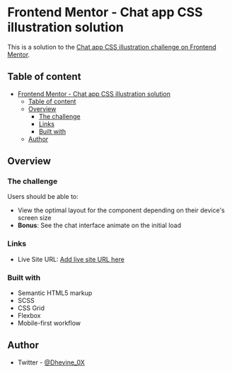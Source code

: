 # Frontend Mentor - Chat app CSS illustration solution

This is a solution to the [Chat app CSS illustration challenge on Frontend Mentor](https://www.frontendmentor.io/challenges/chat-app-css-illustration-O5auMkFqY).

## Table of content

- [Frontend Mentor - Chat app CSS illustration solution](#frontend-mentor---chat-app-css-illustration-solution)
  - [Table of content](#table-of-content)
  - [Overview](#overview)
    - [The challenge](#the-challenge)
    - [Links](#links)
    - [Built with](#built-with)
  - [Author](#author)

## Overview

### The challenge

Users should be able to:

- View the optimal layout for the component depending on their device's screen size
- **Bonus**: See the chat interface animate on the initial load

### Links

- Live Site URL: [Add live site URL here](https://your-live-site-url.com)

### Built with

- Semantic HTML5 markup
- SCSS
- CSS Grid
- Flexbox
- Mobile-first workflow

## Author

- Twitter - [@Dhevine_0X](https://www.twitter.com/Dhevine_0X)
